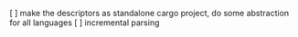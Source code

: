 [ ] make the descriptors as standalone cargo project, do some abstraction for all languages
[ ] incremental parsing
